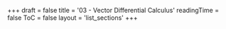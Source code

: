 +++
draft = false
title = '03 - Vector Differential Calculus'
readingTime = false
ToC = false
layout = 'list_sections'
+++
